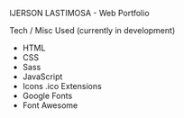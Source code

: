 IJERSON LASTIMOSA - Web Portfolio

Tech / Misc Used (currently in development)
- HTML
- CSS
- Sass
- JavaScript
- Icons .ico Extensions
- Google Fonts
- Font Awesome